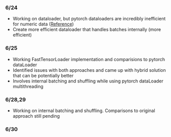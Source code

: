 ### 6/24
- Working on dataloader, but pytorch dataloaders are incredibly inefficient for numeric data ([Reference](https://towardsdatascience.com/better-data-loading-20x-pytorch-speed-up-for-tabular-data-e264b9e34352))
- Create more efficient dataloader that handles batches internally (more efficient)

### 6/25
- Working FastTensorLoader implementation and comparisions to pytorch dataLoader
- Identified issues with both approaches and came up with hybrid solution that can be potentially better
- Involves internal batching and shuffling while using pytorch dataLoader multithreading

### 6/28,29
- Working on internal batching and shuffling. Comparisons to original approach still pending

### 6/30
